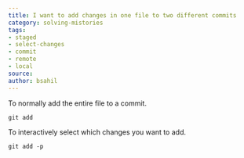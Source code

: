 ```yaml
---
title: I want to add changes in one file to two different commits
category: solving-mistories
tags:
- staged
- select-changes
- commit
- remote
- local
source: 
author: bsahil
---
```


To normally add the entire file to a commit.
```shell
git add
```

To interactively select which changes you want to add.
```shell
git add -p
```

